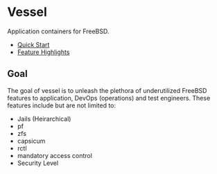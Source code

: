 # Vessel
Application containers for FreeBSD.

* [Quick Start](docs/QuickStart.md)
* [Feature Highlights](docs/FeatureHighlights.md)

## Goal
The goal of vessel is to unleash the plethora of underutilized FreeBSD features to application, DevOps (operations) and test engineers.  These features include but are not limited to:
 
 * Jails (Heirarchical)
 * pf
 * zfs
 * capsicum
 * rctl
 * mandatory access control
 * Security Level
